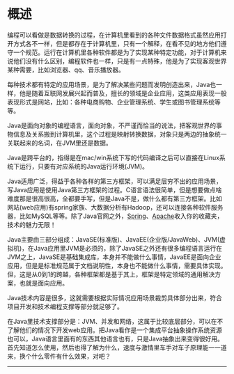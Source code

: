 #   概述


编程可以看做是数据转换的过程，在计算机里看到的各种文件数据格式虽然应用打开方式各不一样，但是都存在于计算机里，只有一个解释，在看不见的地方他们遵守一个规范。运行在计算机里各种软件都是为了实现某种特定功能，对于计算机来说他们没有什么区别，编程软件也一样，只是有一点特殊，他是为了实现客观世界某种需要，比如浏览器、qq、音乐播放器。

每种技术都有特定的应用场景，是为了解决某些问题而发明创造出来，Java也一样，他是随着互联网发展兴起而普及，擅长的领域是企业应用，这类应用表现一般表现形式是网站，比如：各种电商购物、企业管理系统、学生或图书管理系统等等。

Java是面向对象的编程语言，面向对象，不严谨而恰当的说法，把客观世界的事物信息及关系搬到计算机里，这个过程是映射转换数据，对象只是两边的抽象统一关联起来的名词，在JVM里还是数据。

Java是跨平台的，指得是在mac/win系统下写的代码编译之后可以直接在Linux系统下运行，只要有对应系统的Java运行环境(JVM)。

Java适用广泛，得益于各种各样的第三方框架，可以满足层穷不出的应用场景，写Java应用是使用Java第三方框架的过程。C语言语法很简单，但是想要做点啥难度那是很高很高，全都要手写，但是Java不是，做什么都有第三方框架。比如网站(web应用)有spring家族、大数据分析有Hadoop，还可以连接各种软件服务器，比如MySQL等等。除了Java官网之外，[Spring](https://spring.io/)、[Apache](http://www.apache.org/)收入你的收藏夹，技术的魅力无限！

Java主要由三部分组成：JavaSE(标准版)、JavaEE(企业版/JavaWeb)、JVM(虚拟机)，在Java应用里JVM是必须的，除了JavaSE之外还有很多编程语言运行在JVM之上，JavaSE是基础集成库，本身并不能做什么事情，JavaEE是面向企业应用，但是是标准规范属于文档说明性，本身也不能做什么事情，需要具体实现。但，这是从0到1的跨越，各种框架都是基于其上，框架是特定领域的通用解决方案，也就是面向应用。

Java技术内容是很多，这就需要根据实际情况应用场景裁剪具体部分出来，符合项目开发和技术编程支撑等部分就足够了。

在Java里技术支撑部分是：JVM、并发和网络，这属于比较底层部分，可以在不了解他们的情况下开发web应用。把Java看作是一个集成平台抽象操作系统资源也可以，Java语言里面有的东西其他语言也有，只是Java抽象出来变得很好用。首先知道怎么使用，然后也得了解为什么，速度与激情里车手对车子原理能一一道来，换个什么零件有什么效果，对吧？

----